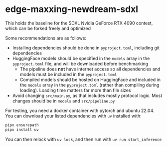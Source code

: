 # edge-maxxing-newdream-sdxl

This holds the baseline for the SDXL Nvidia GeForce RTX 4090 contest, which can be forked freely and optimized

Some recommendations are as follows:
- Installing dependencies should be done in `pyproject.toml`, including git dependencies
- HuggingFace models should be specified in the `models` array in the `pyproject.toml` file, and will be downloaded before benchmarking
    - The pipeline does **not** have internet access so all dependencies and models must be included in the `pyproject.toml`
    - Compiled models should be hosted on HuggingFace and included in the `models` array in the `pyproject.toml` (rather than compiling during loading). Loading time matters far more than file sizes
- Avoid changing `src/main.py`, as that includes mostly protocol logic. Most changes should be in `models` and `src/pipeline.py`

For testing, you need a docker container with pytorch and ubuntu 22.04.
You can download your listed dependencies with `uv` installed with:
```bash
pipx ensurepath
pipx install uv
```
You can then relock with `uv lock`, and then run with `uv run start_inference`
